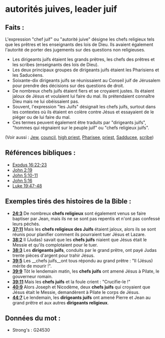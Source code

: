 # autorités juives, leader juif

## Faits :

L'expression "chef juif" ou "autorité juive" désigne les chefs religieux tels que les prêtres et les enseignants des lois de Dieu. Ils avaient également l'autorité de porter des jugements sur des questions non religieuses.

* Les dirigeants juifs étaient les grands prêtres, les chefs des prêtres et les scribes (enseignants des lois de Dieu).
* Les deux principaux groupes de dirigeants juifs étaient les Pharisiens et les Saducéens.
* Soixante-dix dirigeants juifs se réunissaient au Conseil juif de Jérusalem pour prendre des décisions sur des questions de droit.
* De nombreux chefs juifs étaient fiers et se croyaient justes. Ils étaient jaloux de Jésus et voulaient lui faire du mal. Ils prétendaient connaître Dieu mais ne lui obéissaient pas.
* Souvent, l'expression "les Juifs" désignait les chefs juifs, surtout dans les contextes où ils étaient en colère contre Jésus et essayaient de le piéger ou de lui faire du mal.
* Ces termes peuvent également être traduits par "dirigeants juifs", "hommes qui régnaient sur le peuple juif" ou "chefs religieux juifs".

(Voir aussi : [Jew](../kt/jew.md), [council](../other/council.md), [high priest](../kt/highpriest.md), [Pharisee](../kt/pharisee.md), [priest](../kt/priest.md), [Sadducee](../kt/sadducee.md), [scribe](../kt/scribe.md))

## Références bibliques :

* [Exodus 16:22-23](rc://en/tn/help/exo/16/22)
* [John 2:19](rc://en/tn/help/jhn/02/19)
* [John 5:10-11](rc://en/tn/help/jhn/05/10)
* [John 5:16](rc://en/tn/help/jhn/05/16)
* [Luke 19:47-48](rc://en/tn/help/luk/19/47)

## Exemples tirés des histoires de la Bible :

* __[24:3](rc://en/tn/help/obs/24/03)__ De nombreux __chefs religieux__ sont également venus se faire baptiser par Jean, mais ils ne se sont pas repentis et n'ont pas confessé leurs péchés.
* __[37:11](rc://en/tn/help/obs/37/11)__ Mais les __chefs religieux des Juifs__ étaient jaloux, alors ils se sont réunis pour planifier comment ils pourraient tuer Jésus et Lazare.
* __[38:2](rc://en/tn/help/obs/38/02)__ Il (Judas) savait que les __chefs juifs__ niaient que Jésus était le Messie et qu'ils complotaient pour le tuer.
* __[38:3](rc://en/tn/help/obs/38/03)__ Les __dirigeants juifs__, conduits par le grand prêtre, ont payé Judas trente pièces d'argent pour trahir Jésus.
* __[39:5](rc://en/tn/help/obs/39/05)__ Les __chefs juifs__ont tous répondu au grand prêtre : "Il (Jésus) mérite de mourir !".
* __[39:9](rc://en/tn/help/obs/39/09)__ Tôt le lendemain matin, les __chefs juifs__ ont amené Jésus à Pilate, le gouverneur romain.
* __[39:11](rc://en/tn/help/obs/39/11)__ Mais les __chefs juifs__ et la foule crient : "Crucifie-le !"
* __[40:9](rc://en/tn/help/obs/40/09)__ Alors Joseph et Nicodème, deux __chefs juifs__ qui croyaient que Jésus était le Messie, demandèrent à Pilate le corps de Jésus.
* __[44:7](rc://en/tn/help/obs/44/07)__ Le lendemain, les __dirigeants juifs__ ont amené Pierre et Jean au grand prêtre et aux autres __dirigeants religieux__.

## Données du mot :

* Strong's : G24530
